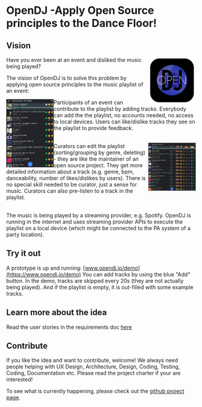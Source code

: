 # OpenDJ -Apply Open Source principles to the Dance Floor! 

## Vision
<img src="https://github.com/opendj/opendj-docs/blob/master/docs/img/Logo_OpenDJ_256.png" width="25%" align="right">
Have you ever been at an event and disliked the music being played?  

The vision of OpenDJ is to solve this problem by applying open source principles to the music playlist of an event:  

<img src="https://github.com/opendj/opendj-docs/blob/master/docs/img/OpenDJExampleViewUser.png" width="25%" align="left"> 
Participants of an event can contribute to the playlist by adding tracks. Everybody can add the the playlist, no accounts needed, no access to local devices. Users can like/dislike  tracks they see on the playlist to provide feedback.  
<br/><br/>

<img src="https://github.com/opendj/opendj-docs/blob/master/docs/img/OpenDJExampleViewCurator.png" width="25%" align="right"> Curators can edit the playlist (sorting/grouping by genre, deleting) - they are like the maintainer of an open source project. They get more detailed information about a track (e.g. genre, bpm, danceability, number of likes/dislikes by users). There is no special skill needed to be curator, just a sense for music. Curators can also pre-listen to a track in the playlist.
<br/><br/>

The music is being played by a streaming provider, e.g. Spotify. OpenDJ is running in the internet and uses streaming provider APIs to execute the playlist on a local device (which might be connected to the PA system of a party location).  

## Try it out
A prototype is up and running: [www.opendj.io/demo](https://www.opendj.io/demo)
You can add tracks by using the blue "Add" button.
In the demo, tracks are skipped every 20s (they are not actually being played). And if the playlist is empty, it is out-filled with some example tracks.  

## Learn more about the idea
Read the user stories in the requirements doc [here](docs/10requirements/100requirements.md)

## Contribute
If you like the idea and want to contribute, welcome! We always need people helping with UX Design, Architecture, Design, Coding, Testing, Coding, Documentation etc.  Please read the project charter if your are interested! 

To see what is currently happening, please check out the [github project page](https://github.com/opendj/opendj/projects?query=is%3Aopen+sort%3Acreated-asc). 
